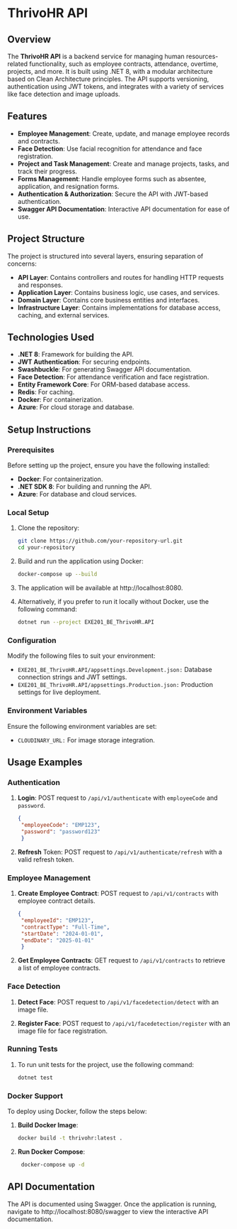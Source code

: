 # ThrivoHR API

## Overview

The **ThrivoHR API** is a backend service for managing human resources-related functionality, such as employee contracts, attendance, overtime, projects, and more. It is built using .NET 8, with a modular architecture based on Clean Architecture principles. The API supports versioning, authentication using JWT tokens, and integrates with a variety of services like face detection and image uploads.

## Features

- **Employee Management**: Create, update, and manage employee records and contracts.
- **Face Detection**: Use facial recognition for attendance and face registration.
- **Project and Task Management**: Create and manage projects, tasks, and track their progress.
- **Forms Management**: Handle employee forms such as absentee, application, and resignation forms.
- **Authentication & Authorization**: Secure the API with JWT-based authentication.
- **Swagger API Documentation**: Interactive API documentation for ease of use.

## Project Structure

The project is structured into several layers, ensuring separation of concerns:

- **API Layer**: Contains controllers and routes for handling HTTP requests and responses.
- **Application Layer**: Contains business logic, use cases, and services.
- **Domain Layer**: Contains core business entities and interfaces.
- **Infrastructure Layer**: Contains implementations for database access, caching, and external services.
  
## Technologies Used

- **.NET 8**: Framework for building the API.
- **JWT Authentication**: For securing endpoints.
- **Swashbuckle**: For generating Swagger API documentation.
- **Face Detection**: For attendance verification and face registration.
- **Entity Framework Core**: For ORM-based database access.
- **Redis**: For caching.
- **Docker**: For containerization.
- **Azure**: For cloud storage and database.

## Setup Instructions

### Prerequisites

Before setting up the project, ensure you have the following installed:

- **Docker**: For containerization.
- **.NET SDK 8**: For building and running the API.
- **Azure**: For database and cloud services.
  
### Local Setup

1. Clone the repository:

   ```bash
   git clone https://github.com/your-repository-url.git
   cd your-repository

2. Build and run the application using Docker:

   ```bash
   docker-compose up --build

3. The application will be available at http://localhost:8080.
4. Alternatively, if you prefer to run it locally without Docker, use the following command:
   ```bash
   dotnet run --project EXE201_BE_ThrivoHR.API

### Configuration
Modify the following files to suit your environment:
- `EXE201_BE_ThrivoHR.API/appsettings.Development.json:` Database connection strings and JWT settings.
- `EXE201_BE_ThrivoHR.API/appsettings.Production.json:` Production settings for live deployment.
### Environment Variables
Ensure the following environment variables are set:
- `CLOUDINARY_URL:` For image storage integration.

## Usage Examples

### Authentication

1. **Login**: POST request to `/api/v1/authenticate` with `employeeCode` and `password`.
   ```json
   {
    "employeeCode": "EMP123",
    "password": "password123"  
    }
2. **Refresh** Token: POST request to `/api/v1/authenticate/refresh` with a valid refresh token.

### Employee Management
1. **Create Employee Contract**: POST request to `/api/v1/contracts` with employee contract details.
   ```json
   {
    "employeeId": "EMP123",
    "contractType": "Full-Time",
    "startDate": "2024-01-01",
    "endDate": "2025-01-01"
    }
2. **Get Employee Contracts**: GET request to `/api/v1/contracts` to retrieve a list of employee contracts.

### Face Detection
1. **Detect Face**: POST request to `/api/v1/facedetection/detect` with an image file.

2. **Register Face**: POST request to `/api/v1/facedetection/register` with an image file for face registration.

### Running Tests
1. To run unit tests for the project, use the following command:
    ```bash
    dotnet test


### Docker Support
To deploy using Docker, follow the steps below:

1. **Build Docker Image**:

    ```bash
    docker build -t thrivohr:latest .
    
2. **Run Docker Compose**:
   ```bash
    docker-compose up -d
   
## API Documentation
The API is documented using Swagger. Once the application is running, navigate to http://localhost:8080/swagger to view the interactive API documentation.

